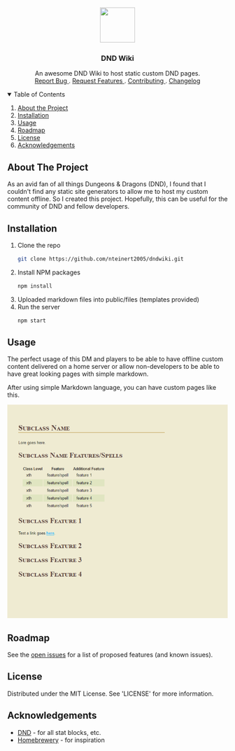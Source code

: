 <!-- project logo -->
<br />
<p align='center'>
    <a href="#">
        <img src="https://i.pinimg.com/originals/48/cb/53/48cb5349f515f6e59edc2a4de294f439.png" width=80" height="80">
    </a>
    <h3 align="center">DND Wiki </h3>
    <p align='center'>
        An awesome DND Wiki to host static custom DND pages.
        <br />
        <a href="https://github.com/nteinert2005/dndwiki/issues"> Report Bug </a>
        .
        <a href="https://github.com/nteinert2005/dndwiki/issues"> Request Features </a>
        . 
        <a href="https://github.com/nteinert2005/dndwiki/contributing">Contributing </a>
        .
        <a href="https://github.com/nteinert2005/dndwiki/changelog">Changelog </a>
    </p>
</p>

<details open='open'>
    <summary>Table of Contents</summary>
    <ol>
        <li><a href="#about-the-project"> About the Project </a></li>
        <li><a href="#installation">Installation</a></li>
        <li><a href="#usage">Usage</a></li>
        <li><a href="#roadmap">Roadmap </a></li>
        <li><a href="#license">License</a></li>
        <li><a href="#acknowledgements">Acknowledgements</a></li>
    </ol>
</details>

## About The Project
As an avid fan of all things Dungeons & Dragons (DND), I found that I couldn't find any static site generators to allow me to host my custom content offline. So I created this project. Hopefully, this can be useful for the community of DND and fellow developers.

## Installation
1. Clone the repo 
    ```sh
    git clone https://github.com/nteinert2005/dndwiki.git
    ```
2. Install NPM packages
    ```sh
    npm install 
    ```
3. Uploaded markdown files into public/files (templates provided)
4. Run the server
    ```sh
    npm start
    ```

## Usage
The perfect usage of this DM and players to be able to have offline custom content delivered on a home server or allow non-developers to be able to have great looking pages with simple markdown. 

After using simple Markdown language, you can have custom pages like this. 

<a href="#">
    <img src="https://github.com/nteinert2005/dndwiki/blob/main/images/sample.PNG">
</a>

## Roadmap
See the [open issues](https://github.com/nteinert2005/dndwikiissues) for a list of proposed features (and known issues).

## License 

Distributed under the MIT License. See 'LICENSE' for more information.

## Acknowledgements 
* [DND](https://www.dndbeyond.com/) - for all stat blocks, etc.
* [Homebrewery](https://homebrewery.naturalcrit.com/) - for inspiration
